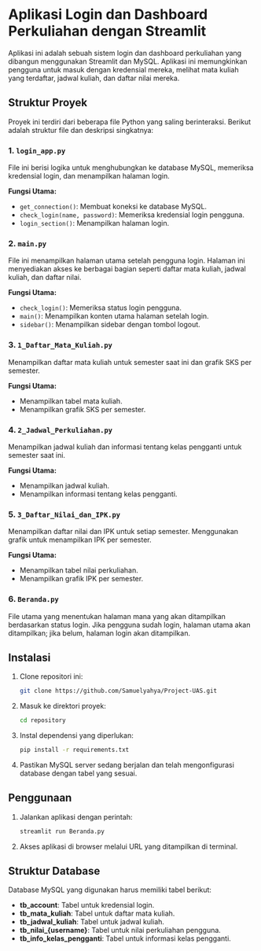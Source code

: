 # Aplikasi Login dan Dashboard Perkuliahan dengan Streamlit

Aplikasi ini adalah sebuah sistem login dan dashboard perkuliahan yang dibangun menggunakan Streamlit dan MySQL. Aplikasi ini memungkinkan pengguna untuk masuk dengan kredensial mereka, melihat mata kuliah yang terdaftar, jadwal kuliah, dan daftar nilai mereka.

## Struktur Proyek

Proyek ini terdiri dari beberapa file Python yang saling berinteraksi. Berikut adalah struktur file dan deskripsi singkatnya:

### 1. `login_app.py`
File ini berisi logika untuk menghubungkan ke database MySQL, memeriksa kredensial login, dan menampilkan halaman login. 

**Fungsi Utama:**
- `get_connection()`: Membuat koneksi ke database MySQL.
- `check_login(name, password)`: Memeriksa kredensial login pengguna.
- `login_section()`: Menampilkan halaman login.

### 2. `main.py`
File ini menampilkan halaman utama setelah pengguna login. Halaman ini menyediakan akses ke berbagai bagian seperti daftar mata kuliah, jadwal kuliah, dan daftar nilai.

**Fungsi Utama:**
- `check_login()`: Memeriksa status login pengguna.
- `main()`: Menampilkan konten utama halaman setelah login.
- `sidebar()`: Menampilkan sidebar dengan tombol logout.

### 3. `1_Daftar_Mata_Kuliah.py`
Menampilkan daftar mata kuliah untuk semester saat ini dan grafik SKS per semester.

**Fungsi Utama:**
- Menampilkan tabel mata kuliah.
- Menampilkan grafik SKS per semester.

### 4. `2_Jadwal_Perkuliahan.py`
Menampilkan jadwal kuliah dan informasi tentang kelas pengganti untuk semester saat ini.

**Fungsi Utama:**
- Menampilkan jadwal kuliah.
- Menampilkan informasi tentang kelas pengganti.

### 5. `3_Daftar_Nilai_dan_IPK.py`
Menampilkan daftar nilai dan IPK untuk setiap semester. Menggunakan grafik untuk menampilkan IPK per semester.

**Fungsi Utama:**
- Menampilkan tabel nilai perkuliahan.
- Menampilkan grafik IPK per semester.

### 6. `Beranda.py`
File utama yang menentukan halaman mana yang akan ditampilkan berdasarkan status login. Jika pengguna sudah login, halaman utama akan ditampilkan; jika belum, halaman login akan ditampilkan.

## Instalasi

1. Clone repositori ini:
   ```bash
   git clone https://github.com/Samuelyahya/Project-UAS.git
   ```

2. Masuk ke direktori proyek:
   ```bash
   cd repository
   ```

3. Instal dependensi yang diperlukan:
    ```bash
   pip install -r requirements.txt
    ```

4. Pastikan MySQL server sedang berjalan dan telah mengonfigurasi database dengan tabel yang sesuai.

## Penggunaan

1. Jalankan aplikasi dengan perintah:
   ```bash
   streamlit run Beranda.py
   ```

2. Akses aplikasi di browser melalui URL yang ditampilkan di terminal.

## Struktur Database
Database MySQL yang digunakan harus memiliki tabel berikut:

- **tb_account**: Tabel untuk kredensial login.
- **tb_mata_kuliah**: Tabel untuk daftar mata kuliah.
- **tb_jadwal_kuliah**: Tabel untuk jadwal kuliah.
- **tb_nilai_{username}**: Tabel untuk nilai perkuliahan pengguna.
- **tb_info_kelas_pengganti**: Tabel untuk informasi kelas pengganti.
